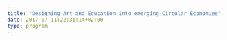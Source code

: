 ```yaml
---
title: "Designing Art and Education into emerging Circular Economies"
date: 2017-07-11T22:31:14+02:00
type: program
---
```


